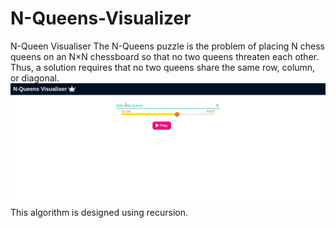 # N-Queens-Visualizer

N-Queen Visualiser
The N-Queens puzzle is the problem of placing N chess queens on an N×N chessboard so that no two queens threaten each other. Thus, a solution requires that no two queens share the same row, column, or diagonal.
<img src="visualisation.gif" text="GIF">
This algorithm is designed using recursion.
